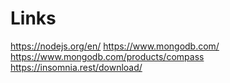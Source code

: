 # Links

https://nodejs.org/en/
https://www.mongodb.com/
https://www.mongodb.com/products/compass
https://insomnia.rest/download/